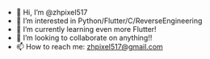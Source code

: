 - 👋 Hi, I’m @zhpixel517
- 👀 I’m interested in Python/Flutter/C/ReverseEngineering
- 🌱 I’m currently learning even more Flutter!
- 💞️ I’m looking to collaborate on anything!!
- 📫 How to reach me: zhpixel517@gmail.com

<!---
zhpixel517/zhpixel517 is a ✨ special ✨ repository because its `README.md` (this file) appears on your GitHub profile.
You can click the Preview link to take a look at your changes.
--->
